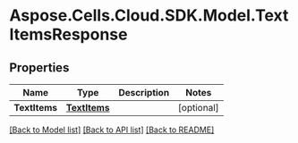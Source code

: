 # Aspose.Cells.Cloud.SDK.Model.TextItemsResponse
## Properties

Name | Type | Description | Notes
------------ | ------------- | ------------- | -------------
**TextItems** | [**TextItems**](TextItems.md) |  | [optional] 

[[Back to Model list]](../README.md#documentation-for-models) [[Back to API list]](../README.md#documentation-for-api-endpoints) [[Back to README]](../README.md)

